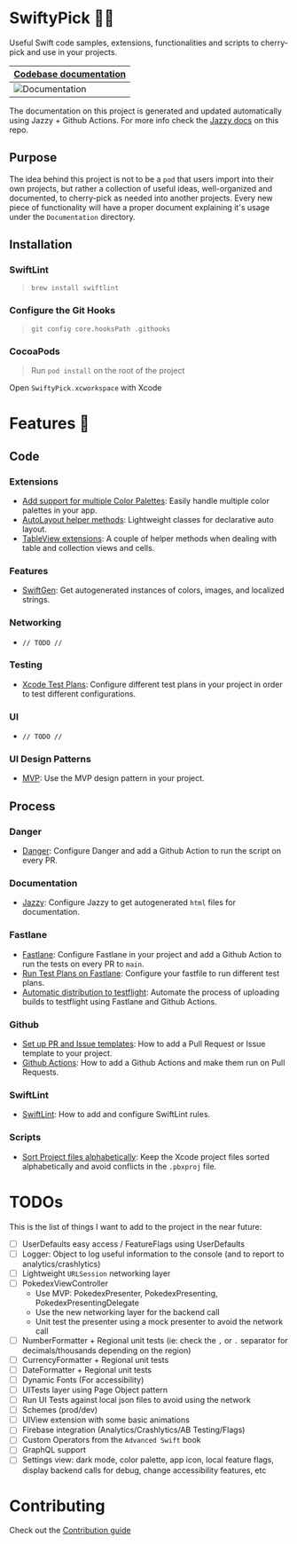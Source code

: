 # SwiftyPick 🦅🍒

Useful Swift code samples, extensions, functionalities and scripts to cherry-pick and use in your projects.

|[Codebase documentation](https://mdb1.github.io/SwiftyPick)|
|-|
|![Documentation](https://mdb1.github.io/SwiftyPick/badge.svg)|

The documentation on this project is generated and updated automatically using Jazzy + Github Actions. For more info check the [Jazzy docs](https://github.com/mdb1/SwiftyPick/blob/main/Documentation/Jazzy.md) on this repo.

## Purpose

The idea behind this project is not to be a `pod` that users import into their own projects, but rather a collection of useful ideas, well-organized and documented, to cherry-pick as needed into another projects.
Every new piece of functionality will have a proper document explaining it's usage under the `Documentation` directory.

## Installation

### SwiftLint
 > `brew install swiftlint`
 
### Configure the Git Hooks
 > `git config core.hooksPath .githooks`
 
### CocoaPods
> Run `pod install` on the root of the project

Open `SwiftyPick.xcworkspace` with Xcode

# Features 🚀

## Code

### Extensions

* [Add support for multiple Color Palettes](https://github.com/mdb1/SwiftyPick/blob/main/Documentation/ColorPalette.md): Easily handle multiple color palettes in your app.
* [AutoLayout helper methods](https://github.com/mdb1/SwiftyPick/blob/main/Documentation/AutoLayout.md): Lightweight classes for declarative auto layout.
* [TableView extensions](https://github.com/mdb1/SwiftyPick/blob/main/Documentation/TableViewExtensions.md): A couple of helper methods when dealing with table and collection views and cells.

### Features

* [SwiftGen](https://github.com/mdb1/SwiftyPick/blob/main/Documentation/SwiftGen.md): Get autogenerated instances of colors, images, and localized strings.

### Networking
* `// TODO //`

### Testing
* [Xcode Test Plans](https://github.com/mdb1/SwiftyPick/blob/main/Documentation/TestPlans.md): Configure different test plans in your project in order to test different configurations.

### UI
* `// TODO //`

### UI Design Patterns
* [MVP](https://github.com/mdb1/SwiftyPick/blob/main/Documentation/MVP.md): Use the MVP design pattern in your project.

## Process

### Danger
* [Danger](https://github.com/mdb1/SwiftyPick/blob/main/Documentation/Danger.md): Configure Danger and add a Github Action to run the script on every PR.

### Documentation
* [Jazzy](https://github.com/mdb1/SwiftyPick/blob/main/Documentation/Jazzy.md): Configure Jazzy to get autogenerated `html` files for documentation.

### Fastlane
* [Fastlane](https://github.com/mdb1/SwiftyPick/blob/main/Documentation/Fastlane.md): Configure Fastlane in your project and add a Github Action to run the tests on every PR to `main`.
* [Run Test Plans on Fastlane](https://github.com/mdb1/SwiftyPick/blob/main/Documentation/TestPlans.md): Configure your fastfile to run different test plans.
* [Automatic distribution to testflight](https://github.com/mdb1/SwiftyPick/blob/main/Documentation/Fastlane+Distribution.md): Automate the process of uploading builds to testflight using Fastlane and Github Actions.

### Github

* [Set up PR and Issue templates](https://github.com/mdb1/SwiftyPick/blob/main/Documentation/GithubTemplates.md): How to add a Pull Request or Issue template to your project.
* [Github Actions](https://github.com/mdb1/SwiftyPick/blob/main/Documentation/GithubActions.md): How to add a Github Actions and make them run on Pull Requests.

### SwiftLint

* [SwiftLint](https://github.com/mdb1/SwiftyPick/blob/main/Documentation/SwiftLint.md): How to add and configure SwiftLint rules.

### Scripts

* [Sort Project files alphabetically](https://github.com/mdb1/SwiftyPick/blob/main/Documentation/SortProject.md): Keep the Xcode project files sorted alphabetically and avoid conflicts in the `.pbxproj` file.

# TODOs
This is the list of things I want to add to the project in the near future:

- [ ] UserDefaults easy access / FeatureFlags using UserDefaults
- [ ] Logger: Object to log useful information to the console (and to report to analytics/crashlytics)
- [ ] Lightweight `URLSession` networking layer
- [ ] PokedexViewController
    - Use MVP: PokedexPresenter, PokedexPresenting, PokedexPresentingDelegate
    - Use the new networking layer for the backend call
    - Unit test the presenter using a mock presenter to avoid the network call
- [ ] NumberFormatter + Regional unit tests (ie: check the `,` or `.` separator for decimals/thousands depending on the region)
- [ ] CurrencyFormatter + Regional unit tests
- [ ] DateFormatter + Regional unit tests
- [ ] Dynamic Fonts (For accessibility)
- [ ] UITests layer using Page Object pattern
- [ ] Run UI Tests against local json files to avoid using the network
- [ ] Schemes (prod/dev)
- [ ] UIView extension with some basic animations
- [ ] Firebase integration (Analytics/Crashlytics/AB Testing/Flags)
- [ ] Custom Operators from the `Advanced Swift` book
- [ ] GraphQL support
- [ ] Settings view: dark mode, color palette, app icon, local feature flags, display backend calls for debug, change accessibility features, etc

# Contributing

Check out the [Contribution guide](https://github.com/mdb1/SwiftyPick/blob/main/.github/CONTRIBUTING.md)
